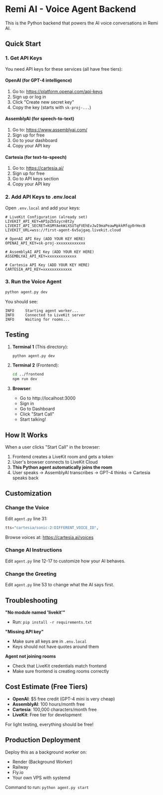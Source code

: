 # Remi AI - Voice Agent Backend

This is the Python backend that powers the AI voice conversations in Remi AI.

## Quick Start

### 1. Get API Keys

You need API keys for these services (all have free tiers):

#### OpenAI (for GPT-4 intelligence)
1. Go to: https://platform.openai.com/api-keys
2. Sign up or log in
3. Click "Create new secret key"
4. Copy the key (starts with `sk-proj-...`)

#### AssemblyAI (for speech-to-text)
1. Go to: https://www.assemblyai.com/
2. Sign up for free
3. Go to your dashboard
4. Copy your API key

#### Cartesia (for text-to-speech)
1. Go to: https://cartesia.ai/
2. Sign up for free
3. Go to API keys section
4. Copy your API key

### 2. Add API Keys to .env.local

Open `.env.local` and add your keys:

```env
# LiveKit Configuration (already set)
LIVEKIT_API_KEY=APIpZb5zycn8t2y
LIVEKIT_API_SECRET=KGMYAekWiXSUTqFVEhEvJwI9maPeawMpkkMfqy0rHecB
LIVEKIT_URL=wss://first-agent-6v5ajgaq.livekit.cloud

# OpenAI API Key (ADD YOUR KEY HERE)
OPENAI_API_KEY=sk-proj-xxxxxxxxxxxxx

# AssemblyAI API Key (ADD YOUR KEY HERE)
ASSEMBLYAI_API_KEY=xxxxxxxxxxxxx

# Cartesia API Key (ADD YOUR KEY HERE)
CARTESIA_API_KEY=xxxxxxxxxxxxx
```

### 3. Run the Voice Agent

```bash
python agent.py dev
```

You should see:
```
INFO     Starting agent worker...
INFO     Connected to LiveKit server
INFO     Waiting for rooms...
```

## Testing

1. **Terminal 1** (This directory):
   ```bash
   python agent.py dev
   ```

2. **Terminal 2** (Frontend):
   ```bash
   cd ../frontend
   npm run dev
   ```

3. **Browser**:
   - Go to http://localhost:3000
   - Sign in
   - Go to Dashboard
   - Click "Start Call"
   - Start talking!

## How It Works

When a user clicks "Start Call" in the browser:

1. Frontend creates a LiveKit room and gets a token
2. User's browser connects to LiveKit Cloud
3. **This Python agent automatically joins the room**
4. User speaks → AssemblyAI transcribes → GPT-4 thinks → Cartesia speaks back

## Customization

### Change the Voice

Edit `agent.py` line 31:
```python
tts="cartesia/sonic-2:DIFFERENT_VOICE_ID",
```

Browse voices at: https://cartesia.ai/voices

### Change AI Instructions

Edit `agent.py` line 12-17 to customize how your AI behaves.

### Change the Greeting

Edit `agent.py` line 53 to change what the AI says first.

## Troubleshooting

**"No module named 'livekit'"**
- Run: `pip install -r requirements.txt`

**"Missing API key"**
- Make sure all keys are in `.env.local`
- Keys should not have quotes around them

**Agent not joining rooms**
- Check that LiveKit credentials match frontend
- Make sure frontend is creating rooms correctly

## Cost Estimate (Free Tiers)

- **OpenAI**: $5 free credit (GPT-4 mini is very cheap)
- **AssemblyAI**: 100 hours/month free
- **Cartesia**: 100,000 characters/month free
- **LiveKit**: Free tier for development

For light testing, everything should be free!

## Production Deployment

Deploy this as a background worker on:
- Render (Background Worker)
- Railway
- Fly.io
- Your own VPS with systemd

Command to run: `python agent.py start`
